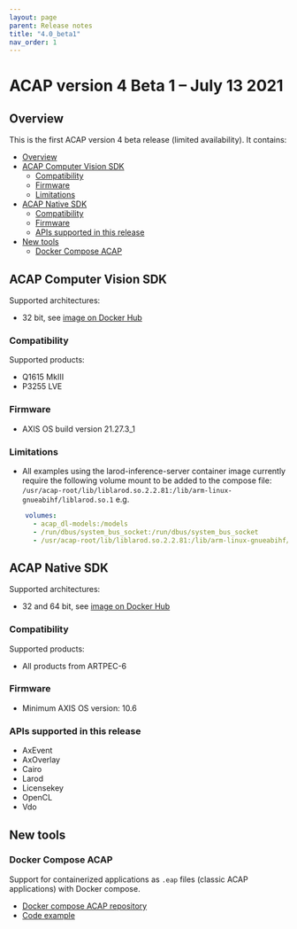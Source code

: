 ```yaml
---
layout: page
parent: Release notes
title: "4.0_beta1"
nav_order: 1
---
```


# ACAP version 4 Beta 1 – July 13 2021

## Overview

This is the first ACAP version 4 beta release (limited availability). It contains:

- [Overview](#overview)
- [ACAP Computer Vision SDK](#acap-computer-vision-sdk)
  - [Compatibility](#compatibility)
  - [Firmware](#firmware)
  - [Limitations](#limitations)
- [ACAP Native SDK](#acap-native-sdk)
  - [Compatibility](#compatibility-1)
  - [Firmware](#firmware-1)
  - [APIs supported in this release](#apis-supported-in-this-release)
- [New tools](#new-tools)
  - [Docker Compose ACAP](#docker-compose-acap)

## ACAP Computer Vision SDK

Supported architectures:

- 32 bit, see [image on Docker Hub](https://hub.docker.com/r/axisecp/acap-computer-vision-sdk)

### Compatibility

Supported products:

- Q1615 MkIII
- P3255 LVE

### Firmware

- AXIS OS build version 21.27.3_1

### Limitations

- All examples using the larod-inference-server container image currently require the following volume mount to be added to the compose file: `/usr/acap-root/lib/liblarod.so.2.2.81:/lib/arm-linux-gnueabihf/liblarod.so.1` e.g.

```yaml
    volumes:
      - acap_dl-models:/models
      - /run/dbus/system_bus_socket:/run/dbus/system_bus_socket
      - /usr/acap-root/lib/liblarod.so.2.2.81:/lib/arm-linux-gnueabihf/liblarod.so.1
 ```

## ACAP Native SDK

Supported architectures:

- 32 and 64 bit, see [image on Docker Hub](https://hub.docker.com/r/axisecp/acap-native-sdk)

### Compatibility

Supported products:

- All products from ARTPEC-6

### Firmware

- Minimum AXIS OS version: 10.6

### APIs supported in this release

- AxEvent
- AxOverlay
- Cairo
- Larod
- Licensekey
- OpenCL
- Vdo

## New tools

### Docker Compose ACAP

Support for containerized applications as `.eap` files (classic ACAP applications) with Docker compose.

- [Docker compose ACAP repository](https://github.com/AxisCommunications/docker-compose-acap)
- [Code example](https://github.com/AxisCommunications/acap-native-sdk-examples/tree/master/container-example)
